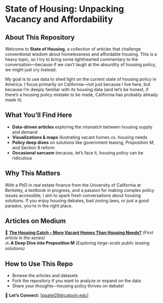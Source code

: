 # State of Housing: Unpacking Vacancy and Affordability  

## About This Repository  
Welcome to **State of Housing**, a collection of articles that challenge conventional wisdom about homelessness and affordable housing. This is a heavy topic, so I try to bring some lighthearted commentary to the conversation—because if we can’t laugh at the absurdity of housing policy, we might just cry instead.  

My goal is to use data to shed light on the current state of housing policy in America. I focus primarily on California—not just because I live here, but because I’m deeply familiar with its housing data (and let’s be honest, if there’s a housing policy mistake to be made, California has probably already made it).  

## What You’ll Find Here  
- **Data-driven articles** exploring the mismatch between housing supply and demand  
- **Visualizations & maps** illustrating vacant homes vs. housing needs  
- **Policy deep dives** on solutions like government leasing, Proposition M, and Section 8 reform  
- **Occasional sarcasm** because, let’s face it, housing policy can be ridiculous  

## Why This Matters  
With a PhD in real estate finance from the University of California at Berkeley, a textbook in progress, and a passion for making complex policy issues accessible, I aim to spark fresh conversations about housing solutions. If you enjoy housing debates, bad zoning laws, or just a good paradox, you’re in the right place.  

## Articles on Medium  
📝 **[The Housing Catch – More Vacant Homes Than Housing Needs?](#)** *(First article in the series)*  
🔜 **A Deep Dive into Proposition M** *(Exploring large-scale public leasing solutions)*  

## How to Use This Repo  
- Browse the articles and datasets  
- Fork the repository if you want to analyze or expand on the data  
- Share your thoughts—housing policy thrives on debate!  

📩 **Let’s Connect:** [ppatel29@calpoly.edu]  
